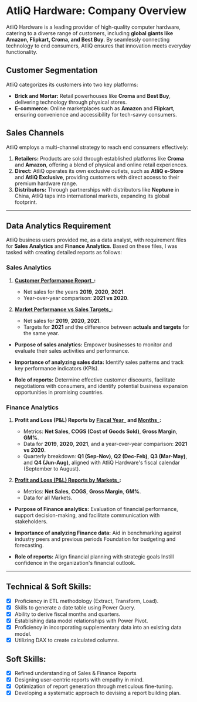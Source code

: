 # AtliQ Hardware: Company Overview  

AtliQ Hardware is a leading provider of high-quality computer hardware, catering to a diverse range of customers, including **global giants like Amazon, Flipkart, Croma, and Best Buy**. By seamlessly connecting technology to end consumers, AtliQ ensures that innovation meets everyday functionality.  

## Customer Segmentation  
AtliQ categorizes its customers into two key platforms:  
- **Brick and Mortar:** Retail powerhouses like **Croma** and **Best Buy**, delivering technology through physical stores.  
- **E-commerce:** Online marketplaces such as **Amazon** and **Flipkart**, ensuring convenience and accessibility for tech-savvy consumers.  

## Sales Channels  
AtliQ employs a multi-channel strategy to reach end consumers effectively:  
1. **Retailers:** Products are sold through established platforms like **Croma** and **Amazon**, offering a blend of physical and online retail experiences.  
2. **Direct:** AtliQ operates its own exclusive outlets, such as **AtliQ e-Store** and **AtliQ Exclusive**, providing customers with direct access to their premium hardware range.  
3. **Distributors:** Through partnerships with distributors like **Neptune** in China, AtliQ taps into international markets, expanding its global footprint.  


---


## Data Analytics Requirement  

AtliQ business users provided me, as a data analyst, with requirement files for **Sales Analytics** and **Finance Analytics**. Based on these files, I was tasked with creating detailed reports as follows:  

### Sales Analytics  
1. **[Customer Performance Report](https://github.com/adityaraj005/Excel-Sales-Analytics/blob/main/Customer%20Sales%20Performance%20Report.pdf)_:**  
   - Net sales for the years **2019**, **2020**, **2021**.  
   - Year-over-year comparison: **2021 vs 2020**.  

2. **[Market Performance vs Sales Targets](https://github.com/adityaraj005/Excel-Sales-Analytics/blob/main/Market%20Performance%20vs%20Targets%20Report.pdf)_:**  
   - Net sales for **2019**, **2020**, **2021**.  
   - Targets for **2021** and the difference between **actuals and targets** for the same year.

- **Purpose of sales analytics:** Empower businesses to monitor and evaluate their sales activities and performance.

- **Importance of analyzing sales data:** Identify sales patterns and track key performance indicators (KPIs).

- **Role of reports:** Determine effective customer discounts, facilitate negotiations with consumers, and identify potential business expansion opportunities in promising countries.


### Finance Analytics  
1. **Profit and Loss (P&L) Reports by [Fiscal Year](https://github.com/adityaraj005/Excel-Sales-Analytics/blob/main/P%20and%20L%20Statement%20by%20FIscal%20Year%20Report.pdf)_ and [Months](https://github.com/adityaraj005/Excel-Sales-Analytics/blob/main/P%20and%20L%20Statement%20by%20Months%20Report.pdf)_:**  
   - Metrics: **Net Sales**, **COGS (Cost of Goods Sold)**, **Gross Margin**, **GM%**.  
   - Data for **2019**, **2020**, **2021**, and a year-over-year comparison: **2021 vs 2020**.
   - Quarterly breakdown: **Q1 (Sep-Nov)**, **Q2 (Dec-Feb)**, **Q3 (Mar-May)**, and **Q4 (Jun-Aug)**, aligned with AtliQ Hardware's fiscal calendar (September to August).  

2. **[Profit and Loss (P&L) Reports by Markets](https://github.com/adityaraj005/Excel-Sales-Analytics/blob/main/P%20and%20L%20Statement%20by%20Market%20Report.pdf)_:**  
   - Metrics: **Net Sales**, **COGS**, **Gross Margin**, **GM%**.
   - Data for all Markets.

- **Purpose of Finance analytics:** Evaluation of financial performance, support decision-making, and facilitate communication with stakeholders.

- **Importance of analyzing Finance data:** Aid in benchmarking against industry peers and previous periods Foundation for budgeting and forecasting.

- **Role of reports:** Align financial planning with strategic goals Instill confidence in the organization's financial outlook.

---

## Technical & Soft Skills:
- [x]	Proficiency in ETL methodology (Extract, Transform, Load).
- [x]	Skills to generate a date table using Power Query.
- [x]	Ability to derive fiscal months and quarters.
- [x]	Establishing data model relationships with Power Pivot.
- [x]	Proficiency in incorporating supplementary data into an existing data model.
- [x]	Utilizing DAX to create calculated columns.

## Soft Skills:
- [x]	Refined understanding of Sales & Finance Reports
- [x]	Designing user-centric reports with empathy in mind.
- [x]	Optimization of report generation through meticulous fine-tuning.
- [x]	Developing a systematic approach to devising a report building plan.
